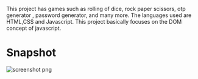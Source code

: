 This project has games such as rolling of dice, rock paper scissors, otp generator , password generator, and many more. The languages used are HTML,CSS and Javascript. This project basically focuses on the DOM concept of javascript.
<h1>Snapshot</h1>

![screenshot png](https://github.com/user-attachments/assets/fea3571f-2c15-4efe-927c-d44ef08df481)
